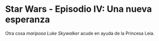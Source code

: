 # Star Wars -  Episodio IV: Una nueva esperanza

Otra cosa *mariposa*
*Luke Skywalker* acude en ayuda de la Princesa Leia.
